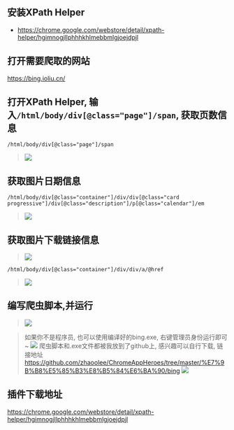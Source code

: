 ## 安装XPath Helper
- https://chrome.google.com/webstore/detail/xpath-helper/hgimnogjllphhhkhlmebbmlgjoejdpjl

## 打开需要爬取的网站

https://bing.ioliu.cn/

## 打开XPath Helper, 输入`/html/body/div[@class="page"]/span`, 获取页数信息

```
/html/body/div[@class="page"]/span
```
> ![](https://upload-images.jianshu.io/upload_images/3203841-f222421e9ac3fb59.png?imageMogr2/auto-orient/strip%7CimageView2/2/w/1240)

## 获取图片日期信息
```
/html/body/div[@class="container"]/div/div[@class="card progressive"]/div[@class="description"]/p[@class="calendar"]/em
```
> ![](https://upload-images.jianshu.io/upload_images/3203841-92ef0f707c5d3673.png?imageMogr2/auto-orient/strip%7CimageView2/2/w/1240)


## 获取图片下载链接信息
> ![](https://upload-images.jianshu.io/upload_images/3203841-5bee718b342a7290.png?imageMogr2/auto-orient/strip%7CimageView2/2/w/1240)

```
/html/body/div[@class="container"]/div/div/a/@href
```
> ![](https://upload-images.jianshu.io/upload_images/3203841-a7ffb8e22d9afc67.png?imageMogr2/auto-orient/strip%7CimageView2/2/w/1240)


## 编写爬虫脚本,并运行
> ![](https://upload-images.jianshu.io/upload_images/3203841-f68267370ca914bf.png?imageMogr2/auto-orient/strip%7CimageView2/2/w/1240)

> 如果你不是程序员, 也可以使用编译好的bing.exe, 右键管理员身份运行即可~
> ![](https://upload-images.jianshu.io/upload_images/3203841-97c5c3eb16a2f36a.png?imageMogr2/auto-orient/strip%7CimageView2/2/w/1240)
> 爬虫脚本和.exe文件都被我放到了github上, 感兴趣可以自行下载, 链接地址 https://github.com/zhaoolee/ChromeAppHeroes/tree/master/%E7%9B%B8%E5%85%B3%E8%B5%84%E6%BA%90/bing
> ![](https://upload-images.jianshu.io/upload_images/3203841-79b47e9bf7e45245.png?imageMogr2/auto-orient/strip%7CimageView2/2/w/1240)


## 插件下载地址
https://chrome.google.com/webstore/detail/xpath-helper/hgimnogjllphhhkhlmebbmlgjoejdpjl
